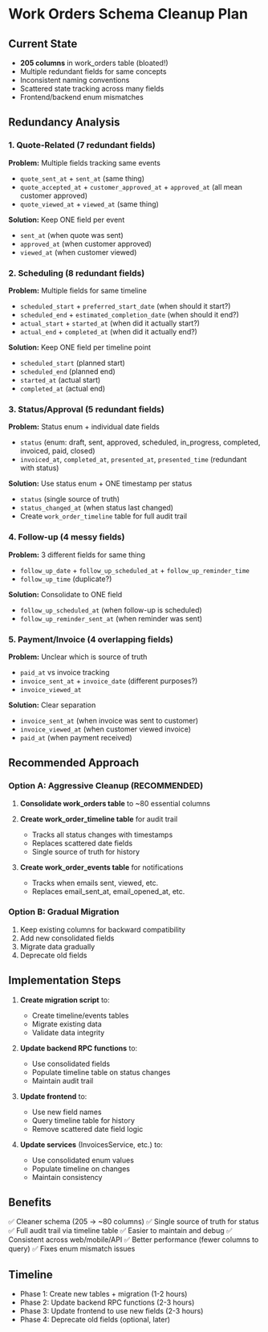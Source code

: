 # Work Orders Schema Cleanup Plan

## Current State
- **205 columns** in work_orders table (bloated!)
- Multiple redundant fields for same concepts
- Inconsistent naming conventions
- Scattered state tracking across many fields
- Frontend/backend enum mismatches

## Redundancy Analysis

### 1. Quote-Related (7 redundant fields)
**Problem:** Multiple fields tracking same events
- `quote_sent_at` + `sent_at` (same thing)
- `quote_accepted_at` + `customer_approved_at` + `approved_at` (all mean customer approved)
- `quote_viewed_at` + `viewed_at` (same thing)

**Solution:** Keep ONE field per event
- `sent_at` (when quote was sent)
- `approved_at` (when customer approved)
- `viewed_at` (when customer viewed)

### 2. Scheduling (8 redundant fields)
**Problem:** Multiple fields for same timeline
- `scheduled_start` + `preferred_start_date` (when should it start?)
- `scheduled_end` + `estimated_completion_date` (when should it end?)
- `actual_start` + `started_at` (when did it actually start?)
- `actual_end` + `completed_at` (when did it actually end?)

**Solution:** Keep ONE field per timeline point
- `scheduled_start` (planned start)
- `scheduled_end` (planned end)
- `started_at` (actual start)
- `completed_at` (actual end)

### 3. Status/Approval (5 redundant fields)
**Problem:** Status enum + individual date fields
- `status` (enum: draft, sent, approved, scheduled, in_progress, completed, invoiced, paid, closed)
- `invoiced_at`, `completed_at`, `presented_at`, `presented_time` (redundant with status)

**Solution:** Use status enum + ONE timestamp per status
- `status` (single source of truth)
- `status_changed_at` (when status last changed)
- Create `work_order_timeline` table for full audit trail

### 4. Follow-up (4 messy fields)
**Problem:** 3 different fields for same thing
- `follow_up_date` + `follow_up_scheduled_at` + `follow_up_reminder_time`
- `follow_up_time` (duplicate?)

**Solution:** Consolidate to ONE field
- `follow_up_scheduled_at` (when follow-up is scheduled)
- `follow_up_reminder_sent_at` (when reminder was sent)

### 5. Payment/Invoice (4 overlapping fields)
**Problem:** Unclear which is source of truth
- `paid_at` vs invoice tracking
- `invoice_sent_at` + `invoice_date` (different purposes?)
- `invoice_viewed_at`

**Solution:** Clear separation
- `invoice_sent_at` (when invoice was sent to customer)
- `invoice_viewed_at` (when customer viewed invoice)
- `paid_at` (when payment received)

## Recommended Approach

### Option A: Aggressive Cleanup (RECOMMENDED)
1. **Consolidate work_orders table** to ~80 essential columns
2. **Create work_order_timeline table** for audit trail
   - Tracks all status changes with timestamps
   - Replaces scattered date fields
   - Single source of truth for history

3. **Create work_order_events table** for notifications
   - Tracks when emails sent, viewed, etc.
   - Replaces email_sent_at, email_opened_at, etc.

### Option B: Gradual Migration
1. Keep existing columns for backward compatibility
2. Add new consolidated fields
3. Migrate data gradually
4. Deprecate old fields

## Implementation Steps

1. **Create migration script** to:
   - Create timeline/events tables
   - Migrate existing data
   - Validate data integrity

2. **Update backend RPC functions** to:
   - Use consolidated fields
   - Populate timeline table on status changes
   - Maintain audit trail

3. **Update frontend** to:
   - Use new field names
   - Query timeline table for history
   - Remove scattered date field logic

4. **Update services** (InvoicesService, etc.) to:
   - Use consolidated enum values
   - Populate timeline on changes
   - Maintain consistency

## Benefits
✅ Cleaner schema (205 → ~80 columns)
✅ Single source of truth for status
✅ Full audit trail via timeline table
✅ Easier to maintain and debug
✅ Consistent across web/mobile/API
✅ Better performance (fewer columns to query)
✅ Fixes enum mismatch issues

## Timeline
- Phase 1: Create new tables + migration (1-2 hours)
- Phase 2: Update backend RPC functions (2-3 hours)
- Phase 3: Update frontend to use new fields (2-3 hours)
- Phase 4: Deprecate old fields (optional, later)

